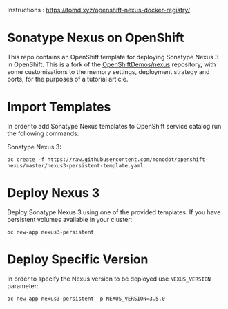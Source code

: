 Instructions : https://tomd.xyz/openshift-nexus-docker-registry/


# Sonatype Nexus on OpenShift

This repo contains an OpenShift template for deploying Sonatype Nexus 3 in OpenShift. This is a fork of the [OpenShiftDemos/nexus][demorepo] repository, with some customisations to the memory settings, deployment strategy and ports, for the purposes of a tutorial article.

# Import Templates

In order to add Sonatype Nexus templates to OpenShift service catalog run the following commands:

Sonatype Nexus 3:
```
oc create -f https://raw.githubusercontent.com/monodot/openshift-nexus/master/nexus3-persistent-template.yaml
```

# Deploy Nexus 3

Deploy Sonatype Nexus 3 using one of the provided templates. If you have persistent volumes available in your cluster:
```
oc new-app nexus3-persistent
```

# Deploy Specific Version
In order to specify the Nexus version to be deployed use ```NEXUS_VERSION``` parameter:
```
oc new-app nexus3-persistent -p NEXUS_VERSION=3.5.0
```

[demorepo]: https://github.com/OpenShiftDemos/nexus

